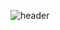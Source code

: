 ![header](https://capsule-render.vercel.app/api?type=rounded&color=0:071734,100:0E305B&height=300&section=header&text=Ivvi's%20Github🌠&desc=BackEnd/AI%20Developer&fontColor=ebebeb&fontSize=79&animation=twinkling&descAlignY=70)
